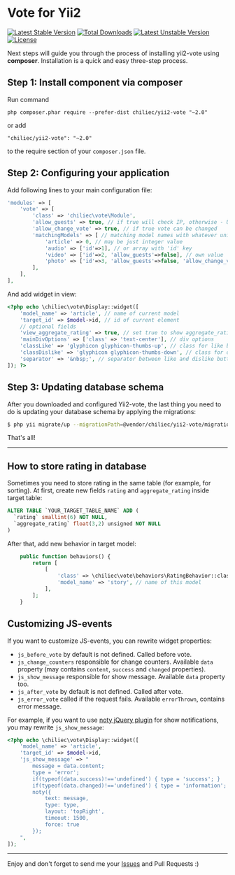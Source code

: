Vote for Yii2
======================

[![Latest Stable Version](https://poser.pugx.org/chiliec/yii2-vote/v/stable.svg)](https://packagist.org/packages/chiliec/yii2-vote) [![Total Downloads](https://poser.pugx.org/chiliec/yii2-vote/downloads.svg)](https://packagist.org/packages/chiliec/yii2-vote) [![Latest Unstable Version](https://poser.pugx.org/chiliec/yii2-vote/v/unstable.svg)](https://packagist.org/packages/chiliec/yii2-vote) [![License](https://poser.pugx.org/chiliec/yii2-vote/license.svg)](https://packagist.org/packages/chiliec/yii2-vote)

Next steps will guide you through the process of installing yii2-vote using **composer**. Installation is a quick and easy three-step process.

Step 1: Install component via composer
------------------------------------

Run command

```
php composer.phar require --prefer-dist chiliec/yii2-vote "~2.0"
```

or add

```
"chiliec/yii2-vote": "~2.0"
```

to the require section of your `composer.json` file.


Step 2: Configuring your application
------------------------------------

Add following lines to your main configuration file:

```php
'modules' => [
	'vote' => [
		'class' => 'chiliec\vote\Module',
		'allow_guests' => true, // if true will check IP, otherwise - UserID
		'allow_change_vote' => true, // if true vote can be changed
		'matchingModels' => [ // matching model names with whatever unique integer ID
			'article' => 0, // may be just integer value
			'audio' => ['id'=>1], // or array with 'id' key
			'video' => ['id'=>2, 'allow_guests'=>false], // own value 'allow_guests'
			'photo' => ['id'=>3, 'allow_guests'=>false, 'allow_change_vote'=>false],
		],		
	],
],
```

And add widget in view:

```php
<?php echo \chiliec\vote\Display::widget([
	'model_name' => 'article', // name of current model
	'target_id' => $model->id, // id of current element
	// optional fields
	'view_aggregate_rating' => true, // set true to show aggregate_rating
	'mainDivOptions' => ['class' => 'text-center'], // div options
	'classLike' => 'glyphicon glyphicon-thumbs-up', // class for like button
	'classDislike' => 'glyphicon glyphicon-thumbs-down', // class for dislike button
	'separator' => '&nbsp;', // separator between like and dislike button
]); ?>
```

Step 3: Updating database schema
--------------------------------

After you downloaded and configured Yii2-vote, the last thing you need to do is updating your database schema by applying the migrations:

```bash
$ php yii migrate/up --migrationPath=@vendor/chiliec/yii2-vote/migrations
```

That's all! 

-------------------------------

How to store rating in database
-------------------------------
Sometimes you need to store rating in the same table (for example, for sorting). 
At first, create new fields `rating` and `aggregate_rating` inside target table: 

```sql
ALTER TABLE `YOUR_TARGET_TABLE_NAME` ADD (
  `rating` smallint(6) NOT NULL,
  `aggregate_rating` float(3,2) unsigned NOT NULL
)
```

After that, add new behavior in target model:

```php
    public function behaviors() {
        return [
            [
                'class' => \chiliec\vote\behaviors\RatingBehavior::className(),
                'model_name' => 'story', // name of this model
            ],
        ];
    }
```

Customizing JS-events
--------------------------
If you want to customize JS-events, you can rewrite widget properties:

* `js_before_vote` by default is not defined. Called before vote.
* `js_change_counters` responsible for change counters. Available `data` property (may contains `content`, `success` and `changed` properties).
* `js_show_message` responsible for show message. Available `data` property too.
* `js_after_vote` by default is not defined. Called after vote.
* `js_error_vote` called if the request fails. Available `errorThrown`, contains error message.

For example, if you want to use [noty jQuery plugin](https://github.com/needim/noty) for show notifications, you may rewrite `js_show_message`:

```php
<?php echo \chiliec\vote\Display::widget([
	'model_name' => 'article',
	'target_id' => $model->id,
	'js_show_message' => "
		message = data.content;
		type = 'error';
		if(typeof(data.success)!=='undefined') { type = 'success'; }
		if(typeof(data.changed)!=='undefined') { type = 'information'; }
		noty({
			text: message,
			type: type,
			layout: 'topRight',
			timeout: 1500,
			force: true
		});
	",
]);
```

-------------------------------

Enjoy and don't forget to send me your [Issues](https://github.com/Chiliec/yii2-vote/issues) and Pull Requests :)
